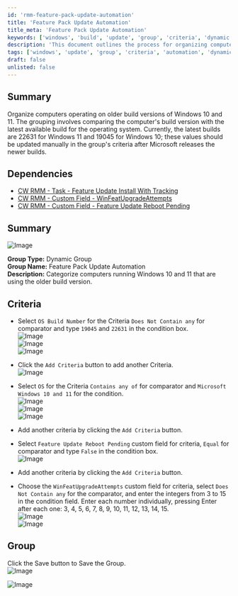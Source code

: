 ```yaml
---
id: 'rmm-feature-pack-update-automation'
title: 'Feature Pack Update Automation'
title_meta: 'Feature Pack Update Automation'
keywords: ['windows', 'build', 'update', 'group', 'criteria', 'dynamic', 'automation']
description: 'This document outlines the process for organizing computers running on older build versions of Windows 10 and 11 by creating a dynamic group that categorizes these systems based on their OS build numbers and other criteria. It includes step-by-step instructions and dependencies for effective implementation.'
tags: ['windows', 'update', 'group', 'criteria', 'automation', 'dynamic']
draft: false
unlisted: false
---
```

## Summary

Organize computers operating on older build versions of Windows 10 and 11. The grouping involves comparing the computer's build version with the latest available build for the operating system. Currently, the latest builds are 22631 for Windows 11 and 19045 for Windows 10; these values should be updated manually in the group's criteria after Microsoft releases the newer builds.

## Dependencies

- [CW RMM - Task - Feature Update Install With Tracking](https://proval.itglue.com/DOC-5078775-12947845)
- [CW RMM - Custom Field - WinFeatUpgradeAttempts](https://proval.itglue.com/DOC-5078775-12949095)
- [CW RMM - Custom Field - Feature Update Reboot Pending](https://proval.itglue.com/DOC-5078775-14592255)

## Summary

![Image](..\..\..\static\img\Feature-Pack-Update-Automation\image_1.png)

**Group Type:** Dynamic Group  
**Group Name:** Feature Pack Update Automation  
**Description:** Categorize computers running Windows 10 and 11 that are using the older build version.

## Criteria

- Select `OS Build Number` for the Criteria `Does Not Contain any` for comparator and type `19045` and `22631` in the condition box.  
  ![Image](..\..\..\static\img\Feature-Pack-Update-Automation\image_2.png)  
  ![Image](..\..\..\static\img\Feature-Pack-Update-Automation\image_3.png)  
  ![Image](..\..\..\static\img\Feature-Pack-Update-Automation\image_4.png)

- Click the `Add Criteria` button to add another Criteria.  
  ![Image](..\..\..\static\img\Feature-Pack-Update-Automation\image_5.png)

- Select `OS` for the Criteria `Contains any of` for comparator and `Microsoft Windows 10 and 11` for the condition.  
  ![Image](..\..\..\static\img\Feature-Pack-Update-Automation\image_6.png)  
  ![Image](..\..\..\static\img\Feature-Pack-Update-Automation\image_7.png)  
  ![Image](..\..\..\static\img\Feature-Pack-Update-Automation\image_8.png)

- Add another criteria by clicking the `Add Criteria` button.

- Select `Feature Update Reboot Pending` custom field for criteria, `Equal` for comparator and type `False` in the condition box.  
  ![Image](..\..\..\static\img\Feature-Pack-Update-Automation\image_9.png)

- Add another criteria by clicking the `Add Criteria` button.

- Choose the `WinFeatUpgradeAttempts` custom field for criteria, select `Does Not Contain any` for the comparator, and enter the integers from 3 to 15 in the condition field. Enter each number individually, pressing Enter after each one: 3, 4, 5, 6, 7, 8, 9, 10, 11, 12, 13, 14, 15.  
  ![Image](..\..\..\static\img\Feature-Pack-Update-Automation\image_10.png)  
  ![Image](..\..\..\static\img\Feature-Pack-Update-Automation\image_11.png)

## Group

Click the Save button to Save the Group.  
![Image](..\..\..\static\img\Feature-Pack-Update-Automation\image_12.png)

![Image](..\..\..\static\img\Feature-Pack-Update-Automation\image_13.png)


